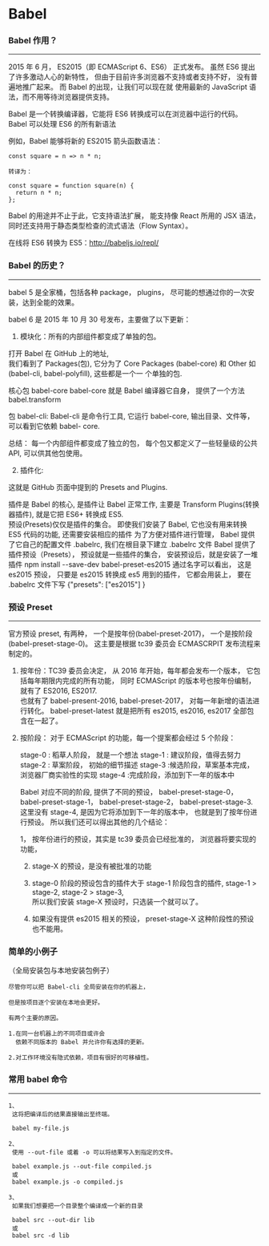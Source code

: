 # Babel

### Babel 作用？

---

2015 年 6 月， ES2015（即 ECMAScript 6、ES6） 正式发布。
虽然 ES6 提出了许多激动人心的新特性，
但由于目前许多浏览器不支持或者支持不好，
没有普遍地推广起来。
而 Babel 的出现，让我们可以现在就
使用最新的 JavaScript 语法，而不用等待浏览器提供支持。

Babel 是一个转换编译器，它能将 ES6 转换成可以在浏览器中运行的代码。
Babel 可以处理 ES6 的所有新语法

例如，Babel 能够将新的 ES2015 箭头函数语法：

    const square = n => n * n;

    转译为：

    const square = function square(n) {
      return n * n;
    };

Babel 的用途并不止于此，它支持语法扩展，
能支持像 React 所用的 JSX 语法，
同时还支持用于静态类型检查的流式语法（Flow Syntax）。

在线将 ES6 转换为 ES5：http://babeljs.io/repl/

### Babel 的历史？

---

babel 5 是全家桶，包括各种 package， plugins，
尽可能的想通过你的一次安装，达到全能的效果。

babel 6 是 2015 年 10 月 30 号发布，主要做了以下更新：

1.  模块化：所有的内部组件都变成了单独的包。

打开 Babel 在 GitHub 上的地址,  
 我们看到了 Packages(包),
它分为了 Core Packages (babel-core)
和 Other 如 (babel-cli, babel-polyfill),
这些都是一个一 个单独的包.

核心包 babel-core
babel-core 就是 Babel 编译器它自身，
提供了一个方法 babel.transform

包 babel-cli:
Babel-cli 是命令行工具,
它运行 babel-core,
输出目录、文件等，
可以看到它依赖 babel- core.

总结：
每一个内部组件都变成了独立的包，
每个包又都定义了一些轻量级的公共 API,
可以供其他包使用。

2.  插件化:

这就是 GitHub 页面中提到的 Presets and Plugins.

插件是 Babel 的核心,
是插件让 Babel 正常工作,
主要是 Transform Plugins(转换器插件),
就是它把 ES6+ 转换成 ES5.  
 预设(Presets)仅仅是插件的集合。
即使我们安装了 Babel,
它也没有用来转换 ES5 代码的功能,
还需要安装相应的插件
为了方便对插件进行管理，
Babel 提供了它自己的配置文件 .babelrc,
我们在根目录下建立 .babelrc 文件
Babel 提供了插件预设（Presets），
预设就是一些插件的集合，
安装预设后，就是安装了一堆插件
npm install --save-dev babel-preset-es2015
通过名字可以看出，
这是 es2015 预设，
只要是 es2015 转换成 es5 用到的插件，
它都会用装上，
要在 .babelrc 文件下写
{"presets": ["es2015"] }

### 预设 Preset

---

官方预设 preset, 有两种，
一个是按年份(babel-preset-2017)，
一个是按阶段(babel-preset-stage-0)。
这主要是根据 tc39 委员会 ECMASCRPIT 发布流程来制定的。

1.  按年份：TC39 委员会决定，
    从 2016 年开始，每年都会发布一个版本，
    它包括每年期限内完成的所有功能，
    同时 ECMAScript 的版本号也按年份编制，
    就有了 ES2016, ES2017.  
     也就有了 babel-present-2016, babel-preset-2017，
    对每一年新增的语法进行转化。
    babel-preset-latest 就是把所有
    es2015, es2016, es2017 全部包含在一起了。

2.  按阶段： 对于 ECMAScript 的功能，每一个提案都会经过 5 个阶段：

    stage-0 : 稻草人阶段， 就是一个想法
    stage-1 : 建议阶段，值得去努力
    stage-2 : 草案阶段， 初始的细节描述
    stage-3 :候选阶段，草案基本完成，浏览器厂商实验性的实现
    stage-4 :完成阶段，添加到下一年的版本中

    Babel 对应不同的阶段,
    提供了不同的预设，
    babel-preset-stage-0，
    babel-preset-stage-1，
    babel-preset-stage-2，
    babel-preset-stage-3.
    这里没有 stage-4,
    是因为它将添加到下一年的版本中，
    也就是到了按年份进行预设。
    所以我们还可以得出其他的几个结论：

    1， 按年份进行的预设，其实是 tc39 委员会已经批准的，
    浏览器将要实现的功能，

    2.  stage-X 的预设，是没有被批准的功能

    3.  stage-0 阶段的预设包含的插件大于 stage-1 阶段包含的插件,
        stage-1 > stage-2,
        stage-2 > stage-3,  
        所以我们安装 stage-X 预设时，只选装一个就可以了。

    4.  如果没有提供 es2015 相关的预设，
        preset-stage-X 这种阶段性的预设也不能用。

### 简单的小例子

（全局安装包与本地安装包例子）

    尽管你可以把 Babel-cli 全局安装在你的机器上，

    但是按项目逐个安装在本地会更好。

    有两个主要的原因。

    1.在同一台机器上的不同项目或许会
      依赖不同版本的 Babel 并允许你有选择的更新。

    2.对工作环境没有隐式依赖，项目有很好的可移植性。

### 常用 babel 命令

---

    1、
     这将把编译后的结果直接输出至终端。

     babel my-file.js

    2、
     使用 --out-file 或着 -o 可以将结果写入到指定的文件。

     babel example.js --out-file compiled.js
     或
     babel example.js -o compiled.js

    3、
     如果我们想要把一个目录整个编译成一个新的目录

     babel src --out-dir lib
     或
     babel src -d lib
